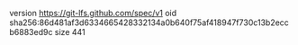 version https://git-lfs.github.com/spec/v1
oid sha256:86d481af3d6334665428332134a0b640f75af418947f730c13b2eccb6883ed9c
size 441
